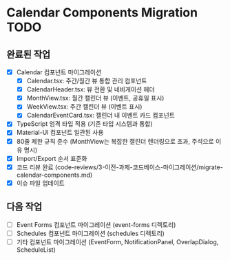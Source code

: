# Calendar Components Migration TODO

## 완료된 작업

- [x] Calendar 컴포넌트 마이그레이션
  - [x] Calendar.tsx: 주간/월간 뷰 통합 관리 컴포넌트
  - [x] CalendarHeader.tsx: 뷰 전환 및 네비게이션 헤더
  - [x] MonthView.tsx: 월간 캘린더 뷰 (이벤트, 공휴일 표시)
  - [x] WeekView.tsx: 주간 캘린더 뷰 (이벤트 표시)
  - [x] CalendarEventCard.tsx: 캘린더 내 이벤트 카드 컴포넌트
- [x] TypeScript 엄격 타입 적용 (기존 타입 시스템과 통합)
- [x] Material-UI 컴포넌트 일관된 사용
- [x] 80줄 제한 규칙 준수 (MonthView는 복잡한 캘린더 렌더링으로 초과, 주석으로 이유 명시)
- [x] Import/Export 순서 표준화
- [x] 코드 리뷰 완료 (code-reviews/3-이전-과제-코드베이스-마이그레이션/migrate-calendar-components.md)
- [x] 이슈 파일 업데이트

## 다음 작업

- [ ] Event Forms 컴포넌트 마이그레이션 (event-forms 디렉토리)
- [ ] Schedules 컴포넌트 마이그레이션 (schedules 디렉토리)
- [ ] 기타 컴포넌트 마이그레이션 (EventForm, NotificationPanel, OverlapDialog, ScheduleList)
